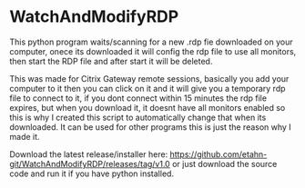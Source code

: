 # WatchAndModifyRDP

This python program waits/scanning for a new .rdp fie downloaded on your computer, onece its downloaded it will config the rdp file to use all monitors, then start the RDP file and after start it will be deleted.

This was made for Citrix Gateway remote sessions, basically you add your computer to it then you can click on it and it will give you a temporary rdp file to connect to it, if you dont connect within 15 minutes the rdp file expires, but when you download it, it doesnt have all monitors enabled so this is why I created this script to automatically change that when its downloaded. It can be used for other programs this is just the reason why I made it.

Download the latest release/installer here: https://github.com/etahn-git/WatchAndModifyRDP/releases/tag/v1.0 or just download the source code and run it if you have python installed.
